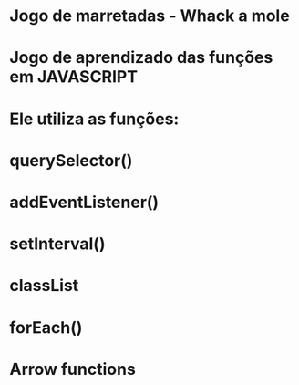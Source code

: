 # Jogo de marretadas - Whack a mole
#
# Jogo de aprendizado das funções em JAVASCRIPT


# Ele utiliza as funções:
#
# querySelector()
# addEventListener()
# setInterval()
# classList
# forEach()
# Arrow functions
# 
